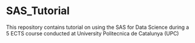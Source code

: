 # SAS_Tutorial
This repository contains tutorial on using the SAS for Data Science during a 5 ECTS course conducted at University Politecnica de Catalunya (UPC)
